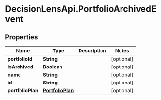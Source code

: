 # DecisionLensApi.PortfolioArchivedEvent

## Properties
Name | Type | Description | Notes
------------ | ------------- | ------------- | -------------
**portfolioId** | **String** |  | [optional] 
**isArchived** | **Boolean** |  | [optional] 
**name** | **String** |  | [optional] 
**id** | **String** |  | [optional] 
**portfolioPlan** | [**PortfolioPlan**](PortfolioPlan.md) |  | [optional] 


